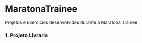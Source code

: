 # MaratonaTrainee

Projetos e Exercícios desenvolvidos durante a Maratona Trainee

### 1. Projeto Livraria

